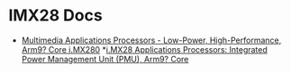# IMX28 Docs

* [Multimedia Applications Processors - Low-Power, High-Performance, Arm9? Core i.MX280](https://www.nxp.com/products/processors-and-microcontrollers/arm-processors/i-mx-applications-processors/i-mx28-processors/multimedia-applications-processors-low-power-high-performance-arm9-core:i.MX280)
*[i.MX28 Applications Processors: Integrated Power Management Unit (PMU), Arm9? Core](https://www.nxp.com/products/processors-and-microcontrollers/arm-processors/i-mx-applications-processors/i-mx28-processors:IMX28_FAMILY)
